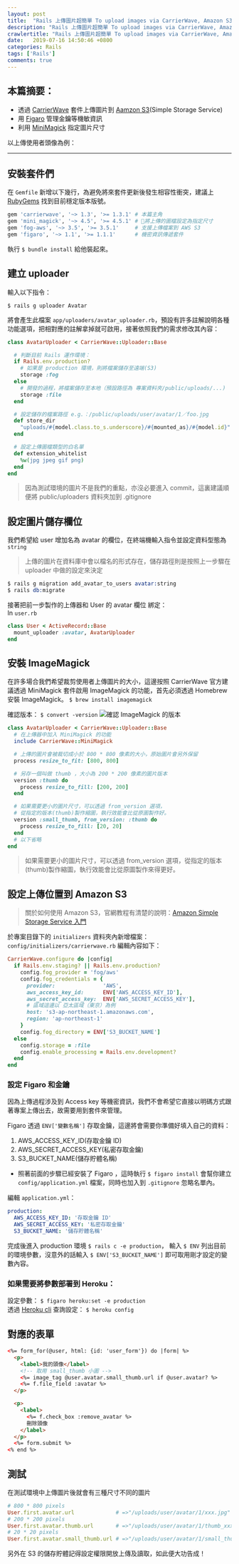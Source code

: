 ```yaml
---
layout: post
title:  "Rails 上傳圖片超簡單 To upload images via CarrierWave, Amazon S3 and Figaro"
description: "Rails 上傳圖片超簡單 To upload images via CarrierWave, Amazon S3 and Figaro"
crawlertitle: "Rails 上傳圖片超簡單 To upload images via CarrierWave, Amazon S3 and Figaro"
date:   2019-07-16 14:50:46 +0800
categories: Rails
tags: ['Rails']
comments: true
---
```

## 本篇摘要：
- 透過 [CarrierWave](https://github.com/carrierwaveuploader/carrierwave) 套件上傳圖片到 [Aamzon S3](https://aws.amazon.com/tw/s3/)(Simple Storage Service)
- 用 [Figaro](https://github.com/laserlemon/figaro) 管理金鑰等機敏資訊
- 利用 [MiniMagick](https://github.com/minimagick/minimagick) 指定圖片尺寸

以上傳使用者頭像為例：

---
## 安裝套件們
在 `Gemfile` 新增以下幾行，為避免將來套件更新後發生相容性衝突，建議上 [RubyGems](https://rubygems.org/) 找到目前穩定版本版號。

```ruby
gem 'carrierwave', '~> 1.3', '>= 1.3.1' # 本篇主角
gem 'mini_magick', '~> 4.5', '>= 4.5.1' # 將上傳的圖檔設定為指定尺寸
gem 'fog-aws', '~> 3.5', '>= 3.5.1'     # 支援上傳檔案到 AWS S3
gem 'figaro', '~> 1.1', '>= 1.1.1'      # 機密資訊傳遞套件
```

執行 `$ bundle install` 給他裝起來。

## 建立 uploader
輸入以下指令：

`$ rails g uploader Avatar`

將會產生此檔案 `app/uploaders/avatar_uploader.rb`，預設有許多註解說明各種功能選項，把相對應的註解拿掉就可啟用，接著依照我們的需求修改其內容：

```ruby
class AvatarUploader < CarrierWave::Uploader::Base

  # 判斷目前 Rails 運作環境：
  if Rails.env.production?
    # 如果是 production 環境，則將檔案儲存至遠端(S3)
    storage :fog
  else
    # 開發的過程，將檔案儲存至本地（預設路徑為 專案資料夾/public/uploads/...)
    storage :file
  end

  # 設定儲存的檔案路徑 e.g.：/public/uploads/user/avatar/1／foo.jpg
  def store_dir
    "uploads/#{model.class.to_s.underscore}/#{mounted_as}/#{model.id}"
  end

  # 設定上傳圖檔類型的白名單
  def extension_whitelist
    %w(jpg jpeg gif png)
  end
end
```
> 因為測試環境的圖片不是我們的重點，亦沒必要進入 commit，這裏建議順便將 public/uploaders 資料夾加到 .gitignore

## 設定圖片儲存欄位
我們希望給 user 增加名為 avatar 的欄位，在終端機輸入指令並設定資料型態為 `string`
> 上傳的圖片在資料庫中會以檔名的形式存在，儲存路徑則是按照上一步驟在 uploader 中做的設定來決定
```s
$ rails g migration add_avatar_to_users avatar:string
$ rails db:migrate
```

接著把前一步製作的上傳器和 User 的 avatar 欄位 綁定：  
In `user.rb`
```ruby
class User < ActiveRecord::Base
  mount_uploader :avatar, AvatarUploader
end
```


## 安裝 ImageMagick
在許多場合我們希望裁剪使用者上傳圖片的大小，這邊按照 CarrierWave 官方建議透過 MiniMagick 套件啟用 ImageMagick 的功能，首先必須透過 Homebrew 安裝 ImageMagick。
`$ brew install imagemagick`

確認版本：
`$ convert -version`
![確認 ImageMagick 的版本](https://stevenchang.s3-ap-northeast-1.amazonaws.com/%E7%A2%BA%E8%AA%8D+ImageMagick+%E7%9A%84%E7%89%88%E6%9C%AC.jpg)

```ruby
class AvatarUploader < CarrierWave::Uploader::Base
  # 在上傳器中加入 MiniMagick 的功能
  include CarrierWave::MiniMagick

  # 上傳的圖片會被裁切成小於 800 * 800 像素的大小，原始圖片會另外保留
  process resize_to_fit: [800, 800]

  # 另存一個叫做 thumb ，大小為 200 * 200 像素的圖片版本
  version :thumb do
    process resize_to_fill: [200, 200]
  end

  # 如果需要更小的圖片尺寸，可以透過 from_version 選項，
  # 從指定的版本(thumb)製作縮圖，執行效能會比從原圖製作好。
  version :small_thumb, from_version: :thumb do
    process resize_to_fill: [20, 20]
  end
  # 以下省略
end
```
> 如果需要更小的圖片尺寸，可以透過 from_version 選項，從指定的版本(thumb)製作縮圖，執行效能會比從原圖製作來得更好。

## 設定上傳位置到 Amazon S3
> 關於如何使用 Amazon S3，官網教程有清楚的說明：[Amazon Simple Storage Service 入門](https://docs.aws.amazon.com/zh_tw/AmazonS3/latest/gsg/GetStartedWithS3.html)

於專案目錄下的 `initializers` 資料夾內新增檔案：  
`config/initializers/carrierwave.rb`
編輯內容如下：

```ruby
CarrierWave.configure do |config|
  if Rails.env.staging? || Rails.env.production?
    config.fog_provider = 'fog/aws'
    config.fog_credentials = {
      provider:               'AWS',
      aws_access_key_id:      ENV['AWS_ACCESS_KEY_ID'],
      aws_secret_access_key:  ENV['AWS_SECRET_ACCESS_KEY'],
      # 區域這邊以 亞太區域（東京）為例
      host: 's3-ap-northeast-1.amazonaws.com',
      region: 'ap-northeast-1'
    }
    config.fog_directory = ENV['S3_BUCKET_NAME']
  else
    config.storage = :file
    config.enable_processing = Rails.env.development?
  end
end
```

### 設定 Figaro 和金鑰

因為上傳過程涉及到 Access key 等機密資訊，我們不會希望它直接以明碼方式跟著專案上傳出去，故需要用到套件來管理。

Figaro 透過 `ENV['變數名稱']` 存取金鑰，這邊將會需要你準備好填入自己的資料：

1. AWS_ACCESS_KEY_ID(存取金鑰 ID)
2. AWS_SECRET_ACCESS_KEY(私密存取金鑰)
3. S3_BUCKET_NAME(儲存貯體名稱)

- 照著前面的步驟已經安裝了 Figaro ，這時執行 `$ figaro install` 會幫你建立 `config/application.yml` 檔案，同時也加入到 `.gitignore` 忽略名單內。 

編輯 `application.yml`：

```yml
production:
  AWS_ACCESS_KEY_ID: '存取金鑰 ID'
  AWS_SECRET_ACCESS_KEY: '私密存取金鑰'
  S3_BUCKET_NAME: '儲存貯體名稱'
```

完成後進入 production 環境 `$ rails c -e production`，
輸入 `$ ENV` 列出目前的環境參數，沒意外的話輸入 `$ ENV['S3_BUCKET_NAME']` 即可取用剛才設定的變數內容。

### 如果需要將參數部署到 Heroku：

設定參數： `$ figaro heroku:set -e production`  
透過 [Heroku cli](https://devcenter.heroku.com/articles/heroku-cli) 查詢設定： `$ heroku config`

## 對應的表單

```html
<%= form_for(@user, html: {id: 'user_form'}) do |form| %>
  <p>
    <label>我的頭像</label>
    <!-- 取用 small_thumb 小圖 -->
    <%= image_tag @user.avatar.small_thumb.url if @user.avatar? %>
    <%= f.file_field :avatar %>
  </p>

  <p>
    <label>
      <%= f.check_box :remove_avatar %>
      刪除頭像
    </label>
  </p>
  <%= form.submit %>
<% end %>
```

## 測試

在測試環境中上傳圖片後就會有三種尺寸不同的圖片
```ruby
# 800 * 800 pixels
User.first.avatar.url             # =>"/uploads/user/avatar/1/xxx.jpg"
# 200 * 200 pixels
User.first.avatar.thumb.url       # =>"/uploads/user/avatar/1/thumb_xxx.jpg"
# 20 * 20 pixels
User.first.avatar.small_thumb.url # =>"/uploads/user/avatar/1/small_thumb_xxx.jpg"
```

另外在 S3 的儲存貯體記得設定權限開放上傳及讀取，如此便大功告成！